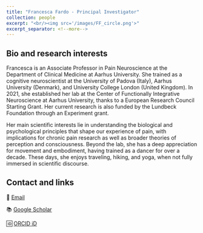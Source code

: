 ```yaml
---
title: "Francesca Fardo - Principal Investigator"
collection: people
excerpt: "<br/><img src='/images/FF_circle.png'>"
excerpt_separator: <!--more-->
---
```


<!--more-->
## Bio and research interests
Francesca is an Associate Professor in Pain Neuroscience at the Department of Clinical Medicine at Aarhus University. She trained as a cognitive neuroscientist at the University of Padova (Italy), Aarhus University (Denmark), and University College London (United Kingdom). In 2021, she established her lab at the Center of Functionally Integrative Neuroscience at Aarhus University, thanks to a European Research Council Starting Grant. Her current research is also funded by the Lundbeck Foundation through an Experiment grant.

Her main scientific interests lie in understanding the biological and psychological principles that shape our experience of pain, with implications for chronic pain research as well as broader theories of perception and consciousness. Beyond the lab, she has a deep appreciation for movement and embodiment, having trained as a dancer for over a decade. These days, she enjoys traveling, hiking, and yoga, when not fully immersed in scientific discourse. 



## Contact and links
📧 [Email](mailto:francesca@cfin.au.dk)

📚 [Google Scholar](https://scholar.google.dk/citations?user=yvji9rgAAAAJ&hl=en)

🆔 [ORCID iD](https://orcid.org/0000-0002-9974-6261)
